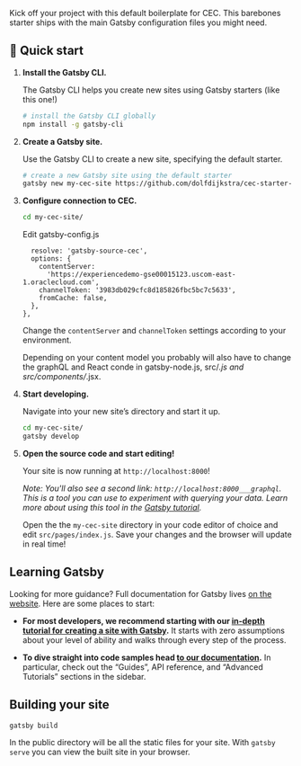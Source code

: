 Kick off your project with this default boilerplate for CEC. This barebones starter ships with the main Gatsby configuration files you might need. 


## 🚀 Quick start

1.  **Install the Gatsby CLI.**

    The Gatsby CLI helps you create new sites using Gatsby starters (like this one!)

    ```sh
    # install the Gatsby CLI globally
    npm install -g gatsby-cli
    ```

2.  **Create a Gatsby site.**

    Use the Gatsby CLI to create a new site, specifying the default starter.

    ```sh
    # create a new Gatsby site using the default starter
    gatsby new my-cec-site https://github.com/dolfdijkstra/cec-starter-default
    ```
3.  **Configure connection to CEC.**

    ```sh
    cd my-cec-site/
    ```

    Edit gatsby-config.js
    ``` {
      resolve: 'gatsby-source-cec',
      options: {
        contentServer:
          'https://experiencedemo-gse00015123.uscom-east-1.oraclecloud.com',
        channelToken: '3983db029cfc8d185826fbc5bc7c5633',
        fromCache: false,
      },
    },
    ```
    Change the `contentServer` and `channelToken` settings according to your environment.
    
    Depending on your content model you probably will also have to change the graphQL and React  conde in gatsby-node.js, src/*.js and src/components/*.jsx.
 

4.  **Start developing.**

    Navigate into your new site’s directory and start it up.

    ```sh
    cd my-cec-site/
    gatsby develop
    ```

5.  **Open the source code and start editing!**

    Your site is now running at `http://localhost:8000`!
    
    *Note: You'll also see a second link: `http://localhost:8000___graphql`. This is a tool you can use to experiment with querying your data. Learn more about using this tool in the [Gatsby tutorial](https://next.gatsbyjs.org/tutorial/part-five/#introducing-graphiql).*
    
    Open the the `my-cec-site` directory in your code editor of choice and edit `src/pages/index.js`. Save your changes and the browser will update in real time!
    

## Learning Gatsby

Looking for more guidance? Full documentation for Gatsby lives [on the website](https://next.gatsbyjs.org/). Here are some places to start:

-   **For most developers, we recommend starting with our [in-depth tutorial for creating a site with Gatsby](https://next.gatsbyjs.org/tutorial/).** It starts with zero assumptions about your level of ability and walks through every step of the process.

-   **To dive straight into code samples head [to our documentation](https://next.gatsbyjs.org/docs/).** In particular, check out the “Guides”, API reference, and “Advanced Tutorials” sections in the sidebar.

## Building your site


  ```sh
  gatsby build
  ```

  In the public directory will be all the static files for your site. With `gatsby serve` you can view the built site in your browser.



